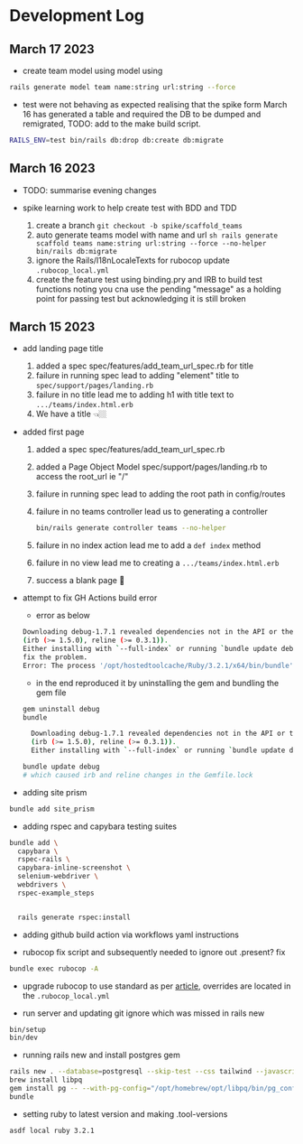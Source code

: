 # Development Log

## March 17 2023

- create team model using model using

```sh
rails generate model team name:string url:string --force
```

- test were not behaving as expected realising that the spike form March 16 has generated a table and required the DB to be dumped and remigrated, TODO: add to the make build script.

```sh
RAILS_ENV=test bin/rails db:drop db:create db:migrate
```

## March 16 2023

- TODO: summarise evening changes

- spike learning work to help create test with BDD and TDD
  1. create a branch ```git checkout -b spike/scaffold_teams```
  2. auto generate teams model with name and url ```sh
    rails generate scaffold teams name:string url:string --force --no-helper
    bin/rails db:migrate```
  3. ignore the Rails/I18nLocaleTexts for rubocop update `.rubocop_local.yml`
  4. create the feature test using binding.pry and IRB to build test functions noting you cna use the pending "message" as a holding point for passing test but acknowledging it is still broken

## March 15 2023

- add landing page title
  1. added a spec spec/features/add_team_url_spec.rb for title
  2. failure in running spec lead to adding "element" title to `spec/support/pages/landing.rb`
  3. failure in no title lead me to adding h1 with title text to `.../teams/index.html.erb`
  4. We have a title 👈🏼

- added first page
  1. added a spec spec/features/add_team_url_spec.rb
  2. added a Page Object Model spec/support/pages/landing.rb to access the root_url ie "/"
  3. failure in running spec lead to adding the root path in config/routes
  4. failure in no teams controller lead us to generating a controller

     ```sh
     bin/rails generate controller teams --no-helper
     ```

  5. failure in no index action lead me to add a `def index` method
  6. failure in no view lead me to creating a `.../teams/index.html.erb`
  7. success a blank page 🎉

- attempt to fix GH Actions build error

  - error as below

  ```sh
  Downloading debug-1.7.1 revealed dependencies not in the API or the lockfile
  (irb (>= 1.5.0), reline (>= 0.3.1)).
  Either installing with `--full-index` or running `bundle update debug` should
  fix the problem.
  Error: The process '/opt/hostedtoolcache/Ruby/3.2.1/x64/bin/bundle' failed with exit code 34
  ```

  - in the end reproduced it by uninstalling the gem and bundling the gem file

  ```sh
  gem uninstall debug
  bundle

    Downloading debug-1.7.1 revealed dependencies not in the API or the lockfile
    (irb (>= 1.5.0), reline (>= 0.3.1)).
    Either installing with `--full-index` or running `bundle update debug` should

  bundle update debug
  # which caused irb and reline changes in the Gemfile.lock
  ```

- adding site prism

```sh
bundle add site_prism
```

- adding rspec and capybara testing suites

```sh
bundle add \
  capybara \
  rspec-rails \
  capybara-inline-screenshot \
  selenium-webdriver \
  webdrivers \
  rspec-example_steps


  rails generate rspec:install
```

- adding github build action via workflows yaml instructions

- rubocop fix script and subsequently needed to ignore out .present? fix

```sh
bundle exec rubocop -A
```

- upgrade rubocop to use standard as per [article](https://evilmartians.com/chronicles/rubocoping-with-legacy-bring-your-ruby-code-up-to-standard), overrides are located in the `.rubocop_local.yml`

- run server and updating git ignore which was missed in rails new

```sh
bin/setup
bin/dev
```

- running rails new and install postgres gem

```sh
rails new . --database=postgresql --skip-test --css tailwind --javascript esbuild --skip-git
brew install libpq
gem install pg -- --with-pg-config="/opt/homebrew/opt/libpq/bin/pg_config"
bundle
```

- setting ruby to latest version and making .tool-versions

```sh
asdf local ruby 3.2.1
```
